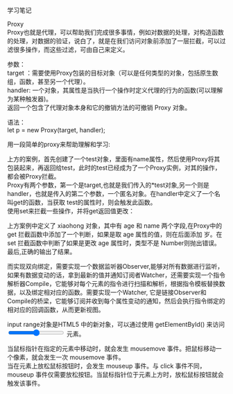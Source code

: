 学习笔记

Proxy     
Proxy也就是代理，可以帮助我们完成很多事情，例如对数据的处理，对构造函数的处理，对数据的验证，说白了，就是在我们访问对象前添加了一层拦截，可以过滤很多操作，而这些过滤，可由自己来定义。     

参数：    
target ：需要使用Proxy包装的目标对象（可以是任何类型的对象，包括原生数组，函数，甚至另一个代理）。    
handler: 一个对象，其属性是当执行一个操作时定义代理的行为的函数(可以理解为某种触发器)。   
返回一个包含了代理对象本身和它的撤销方法的可撤销 Proxy 对象。   

语法：  
let p = new Proxy(target, handler);  

用一段简单的proxy来帮助理解和学习:  
<script>  
  let test = {  
    name: "小红"  
  };  
  test = new Proxy(test, {  
    get(target, key) {  
      console.log('获取了getter属性');  
      return target[key];  
    }  
  });  
  console.log(test.name);  
</script>  


上方的案例，首先创建了一个test对象，里面有name属性，然后使用Proxy将其包装起来，再返回给test，此时的test已经成为了一个Proxy实例，对其的操作，都会被Proxy拦截。  
Proxy有两个参数，第一个是target,也就是我们传入的*test对象,另一个则是handler，也就是传入的第二个参数，一个匿名对象。在handler中定义了一个名叫get的函数，当获取 test的属性时，则会触发此函数。  
使用set来拦截一些操作，并将get返回值更改：  
<script>  
    let xiaohong = {  
    name: "小红",  
    age: 15  
  };  
  xiaohong = new Proxy(xiaohong, {  
    get(target, key) {  
      let result = target[key];  
      //如果是获取 年龄 属性，则添加 岁字  
      if (key === "age") result += "岁";  
      return result;  
    },  
    set(target, key, value) {  
      if (key === "age" && typeof value !== "number") {  
        throw Error("age字段必须为Number类型");  
      }  
      return Reflect.set(target, key, value);  
    }  
  });  
  console.log(`我叫${xiaohong.name}  我今年${xiaohong.age}了`);  
  xiaohong.age = "aa";  
</script>  
  

上方案例中定义了 xiaohong 对象，其中有 age 和 name 两个字段,在Proxy中的 get 拦截函数中添加了一个判断，如果是取 age 属性的值，则在后面添加 岁。在 set 拦截函数中判断了如果是更改 age 属性时，类型不是 Number则抛出错误。最后,正确的输出了结果。  


而实现双向绑定，需要实现一个数据监听器Observer,能够对所有数据进行监听，如果有数据变动的话，拿到最新的值并通知订阅者Watcher，还需要实现一个指令解析器Compile，它能够对每个元素的指令进行扫描和解析，根据指令模板替换数据，以及绑定相对应的函数。需要实现一个Watcher, 它是链接Observer和Compile的桥梁，它能够订阅并收到每个属性变动的通知，然后会执行指令绑定的相对应的回调函数，从而更新视图。  



input range对象是HTML5 中的新对象，可以通过使用 getElementById() 来访问 <input type="range"> 元素。  

当鼠标指针在指定的元素中移动时，就会发生 mousemove 事件。把鼠标移动一个像素，就会发生一次 mousemove 事件。  
当在元素上放松鼠标按钮时，会发生 mouseup 事件。与 click 事件不同，mouseup 事件仅需要放松按钮。当鼠标指针位于元素上方时，放松鼠标按钮就会触发该事件。    